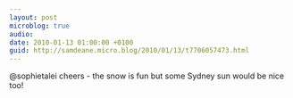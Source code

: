```yaml
---
layout: post
microblog: true
audio: 
date: 2010-01-13 01:00:00 +0100
guid: http://samdeane.micro.blog/2010/01/13/t7706057473.html
---
```

@sophietalei cheers - the snow is fun but some Sydney sun would be nice too!
